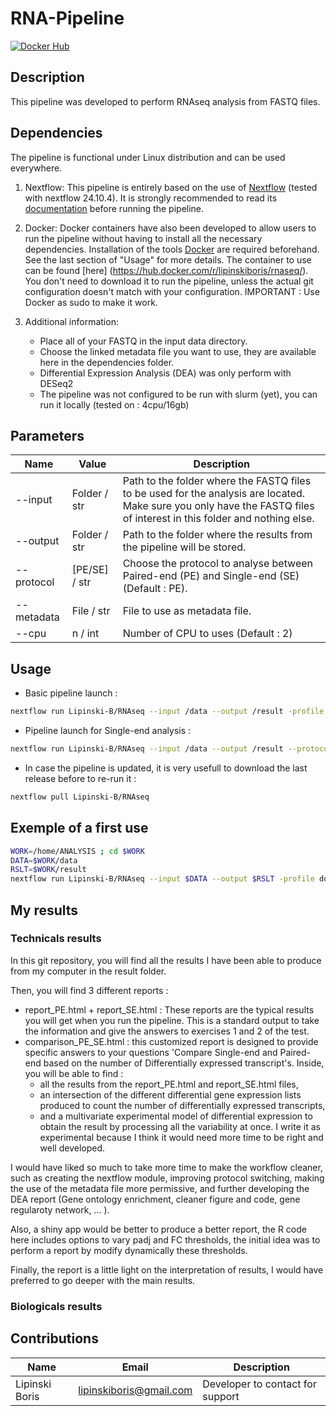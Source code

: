 # RNA-Pipeline 
[![Docker Hub](https://img.shields.io/badge/docker-ready-blue.svg)](https://hub.docker.com/repository/docker/lipinskiboris/rnaseq)

## Description
This pipeline was developed to perform RNAseq analysis from FASTQ files.


## Dependencies
The pipeline is functional under Linux distribution and can be used everywhere.

1. Nextflow:
This pipeline is entirely based on the use of [Nextflow](https://www.nextflow.io) (tested with nextflow 24.10.4). It is strongly recommended to read its [documentation](https://www.nextflow.io/docs/latest/getstarted.html) before running the pipeline.

2. Docker: 
Docker containers have also been developed to allow users to run the pipeline without having to install all the necessary dependencies. Installation of the tools [Docker](https://docs.docker.com/engine/install/ubuntu/) are required beforehand. See the last section of "Usage" for more details. 
The container to use can be found [here] (https://hub.docker.com/r/lipinskiboris/rnaseq/). You don't need to download it to run the pipeline, unless the actual git configuration doesn't match with your configuration.
IMPORTANT : Use Docker as sudo to make it work.

3. Additional information:
    * Place all of your FASTQ in the input data directory.
    * Choose the linked metadata file you want to use, they are available here in the dependencies folder.
    * Differential Expression Analysis (DEA) was only perform with DESeq2
    * The pipeline was not configured to be run with slurm (yet), you can run it locally (tested on : 4cpu/16gb)





## Parameters

| Name         | Value         | Description     |
|--------------|---------------|-----------------|
| --input      | Folder / str  | Path to the folder where the FASTQ files to be used for the analysis are located. Make sure you only have the FASTQ files of interest in this folder and nothing else. |
| --output     | Folder / str  | Path to the folder where the results from the pipeline will be stored. |
| --protocol   | [PE/SE] / str | Choose the protocol to analyse between Paired-end (PE) and Single-end (SE) (Default : PE). |
| --metadata   | File / str    | File to use as metadata file. |
| --cpu        | n / int       | Number of CPU to uses (Default : 2) |


## Usage

- Basic pipeline launch :
```bash
nextflow run Lipinski-B/RNAseq --input /data --output /result -profile docker
```

- Pipeline launch for Single-end analysis :

```bash
nextflow run Lipinski-B/RNAseq --input /data --output /result --protocol "SE" -profile docker
```

- In case the pipeline is updated, it is very usefull to download the last release before to re-run it : 

```bash
nextflow pull Lipinski-B/RNAseq
```

## Exemple of a first use

```bash
WORK=/home/ANALYSIS ; cd $WORK
DATA=$WORK/data
RSLT=$WORK/result
nextflow run Lipinski-B/RNAseq --input $DATA --output $RSLT -profile docker
```


## My results

### Technicals results
In this git repository, you will find all the results I have been able to produce from my computer in the result folder. 

Then, you will find 3 different reports : 
  * report_PE.html + report_SE.html : These reports are the typical results you will get when you run the pipeline. This is a standard output to take the information and give the answers to exercises 1 and 2 of the test.
  * comparison_PE_SE.html : this customized report is designed to provide specific answers to your questions 'Compare Single-end and Paired-end based on the number of Differentially expressed transcript's. 
  Inside, you will be able to find :
      * all the results from the report_PE.html and report_SE.html files,
      * an intersection of the different differential gene expression lists produced to count the number of differentially expressed transcripts,
      * and a multivariate experimental model of differential expression to obtain the result by processing all the variability at once. I write it as experimental because I think it would need more time to be right and well developed.

I would have liked so much to take more time to make the workflow cleaner, such as creating the nextflow module, improving protocol switching, making the use of the metadata file more permissive, and further developing the DEA report (Gene ontology enrichment, cleaner figure and code, gene regularoty network, ... ). 

Also, a shiny app would be better to produce a better report, the R code here includes options to vary padj and FC thresholds, the initial idea was to perform a report by modify dynamically these thresholds. 

Finally, the report is a little light on the interpretation of results, I would have preferred to go deeper with the main results.

### Biologicals results



## Contributions

  | Name              | Email                       | Description                               |
  |-------------------|-----------------------------|-------------------------------------------|
  | Lipinski Boris    | lipinskiboris@gmail.com     | Developer to contact for support          |
  
